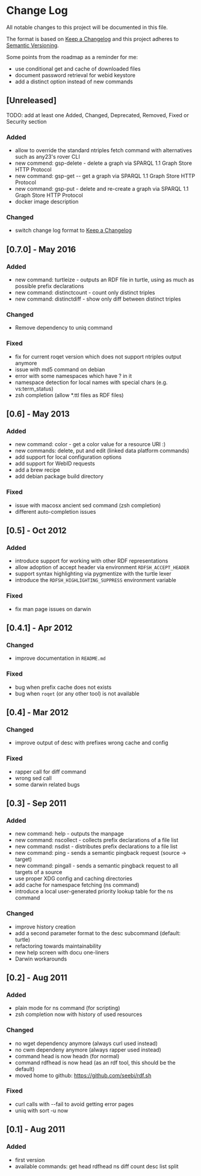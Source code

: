# Change Log

All notable changes to this project will be documented in this file.

The format is based on [Keep a Changelog](http://keepachangelog.com/) and this project adheres to [Semantic Versioning](http://semver.org/).

Some points from the roadmap as a reminder for me:

* use conditional get and cache of downloaded files
* document password retrieval for webid keystore
* add a distinct option instead of new commands

## [Unreleased]

TODO: add at least one Added, Changed, Deprecated, Removed, Fixed or Security section

### Added

* allow to override the standard ntriples fetch command with alternatives such as any23's rover CLI
* new commend: gsp-delete - delete a graph via SPARQL 1.1 Graph Store HTTP Protocol
* new command: gsp-get -- get a graph via SPARQL 1.1 Graph Store HTTP Protocol
* new command: gsp-put - delete and re-create a graph via SPARQL 1.1 Graph Store HTTP Protocol
* docker image description

### Changed

* switch change log format to [Keep a Changelog](http://keepachangelog.com/) 

## [0.7.0] - May 2016

### Added

* new command: turtleize - outputs an RDF file in turtle, using as much as possible prefix declarations 
* new command: distinctcount - count only distinct triples
* new command: distinctdiff - show only diff between distinct triples

### Changed

* Remove dependency to uniq command

### Fixed

* fix for current roqet version which does not support ntriples output anymore
* issue with md5 command on debian
* error with some namespaces which have ? in it
* namespace detection for local names with special chars (e.g. vs:term_status)
* zsh completion (allow *.ttl files as RDF files)

## [0.6] - May 2013

### Added

* new command: color - get a color value for a resource URI :)
* new commands: delete, put and edit (linked data platform commands)
* add support for local configuration options
* add support for WebID requests
* add a brew recipe
* add debian package build directory

### Fixed

* issue with macosx ancient sed command (zsh completion)
* different auto-completion issues

## [0.5] - Oct 2012

### Added

* introduce support for working with other RDF representations
* allow adoption of accept header via environment `RDFSH_ACCEPT_HEADER`
* support syntax highlighting via pygmentize with the turtle lexer
* introduce the `RDFSH_HIGHLIGHTING_SUPPRESS` environment variable

### Fixed

* fix man page issues on darwin

## [0.4.1] - Apr 2012

### Changed

* improve documentation in `README.md`

### Fixed

* bug when prefix cache does not exists
* bug when `roqet` (or any other tool) is not available

## [0.4] - Mar 2012

### Changed

* improve output of desc with prefixes wrong cache and config

### Fixed

* rapper call for diff command
* wrong sed call
* some darwin related bugs

## [0.3] - Sep 2011

### Added

* new command: help - outputs the manpage
* new command: nscollect - collects prefix declarations of a file list
* new command: nsdist - distributes prefix declarations to a file list
* new command: ping - sends a semantic pingback request (source -> target)
* new command: pingall - sends a semantic pingback request to all targets of a source
* use proper XDG config and caching directories
* add cache for namespace fetching (ns command)
* introduce a local user-generated priority lookup table for the ns command

### Changed

* improve history creation
* add a second parameter format to the desc subcommand (default: turtle)
* refactoring towards maintainability
* new help screen with docu one-liners
* Darwin workarounds

## [0.2] - Aug 2011

### Added

* plain mode for ns command (for scripting)
* zsh completion now with history of used resources

### Changed

* no wget dependency anymore (always curl used instead)
* no cwm dependeny anymore (always rapper used instead)
* command head is now headn (for normal)
* command rdfhead is now head (as an rdf tool, this should be the default)
* moved home to github: https://github.com/seebi/rdf.sh

### Fixed

* curl calls with --fail to avoid getting error pages
* uniq with sort -u now

## [0.1] - Aug 2011

### Added

* first version
* available commands: get head rdfhead ns diff count desc list split

